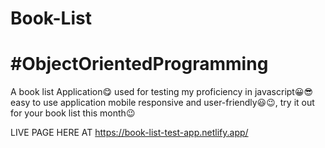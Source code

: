 # Book-List
# #ObjectOrientedProgramming 

A book list Application😋 used for testing my proficiency in javascript😀😎 easy to use application mobile responsive and user-friendly😃😉,
try it out for your book list this month😉




LIVE PAGE HERE AT
https://book-list-test-app.netlify.app/ 
